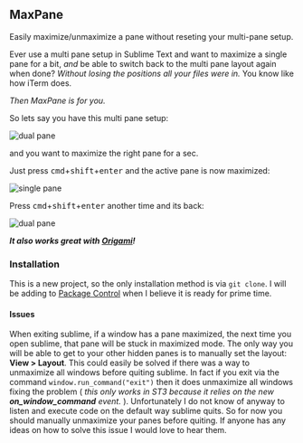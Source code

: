 ## MaxPane

Easily maximize/unmaximize a pane without reseting your multi-pane setup.

Ever use a multi pane setup in Sublime Text and want to maximize a single pane for a bit, *and* be able to switch back to the multi pane layout again when done? *Without losing the positions all your files were in.* You know like how iTerm does.

*Then MaxPane is for you.*

So lets say you have this multi pane setup:

![dual pane](https://raw.github.com/jisaacks/MaxPane/ba0b8850c2637709428db88b072d6ca79f54543c/dual-thumb.png)

and you want to maximize the right pane for a sec.

Just press <kbd>cmd</kbd>+<kbd>shift</kbd>+<kbd>enter</kbd> and the active pane is now maximized:

![single pane](https://raw.github.com/jisaacks/MaxPane/ba0b8850c2637709428db88b072d6ca79f54543c/single-thumb.png)

Press <kbd>cmd</kbd>+<kbd>shift</kbd>+<kbd>enter</kbd> another time and its back:

![dual pane](https://raw.github.com/jisaacks/MaxPane/ba0b8850c2637709428db88b072d6ca79f54543c/dual-thumb.png)

***It also works great with [Origami](https://github.com/SublimeText/Origami)!***

### Installation

This is a new project, so the only installation method is via `git clone`. I will be adding to [Package Control](http://wbond.net/sublime_packages/package_control) when I believe it is ready for prime time.

#### Issues

When exiting sublime, if a window has a pane maximized, the next time you open sublime, that pane will be stuck in maximized mode. The only way you will be able to get to your other hidden panes is to manually set the layout: **View > Layout**. This could easily be solved if there was a way to unmaximize all windows before quiting sublime. In fact if you exit via the command `window.run_command("exit")` then it does unmaximize all windows fixing the problem ( *this only works in ST3 because it relies on the new __on_window_command__ event.* ). Unfortunately I do not know of anyway to listen and execute code on the default way sublime quits. So for now you should manually unmaximize your panes before quiting. If anyone has any ideas on how to solve this issue I would love to hear them.
